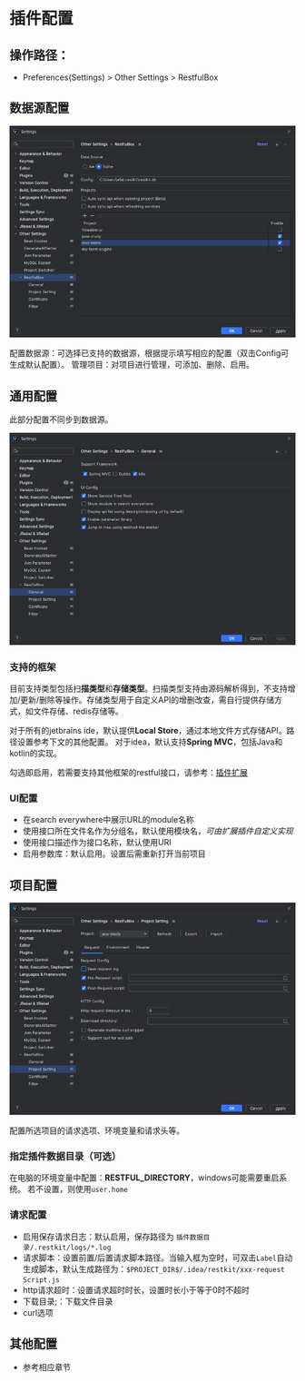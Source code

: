 # 插件配置

## 操作路径：

- Preferences(Settings) > Other Settings > RestfulBox

## 数据源配置
![](vx_images/537264421247747.png)

配置数据源：可选择已支持的数据源，根据提示填写相应的配置（双击Config可生成默认配置）。
管理项目：对项目进行管理，可添加、删除、启用。

## 通用配置
此部分配置不同步到数据源。

![](vx_images/240564521249042.png)

### 支持的框架
目前支持类型包括扫**描类型**和**存储类型**。扫描类型支持由源码解析得到，不支持增加/更新/删除等操作。存储类型用于自定义API的增删改查，需自行提供存储方式，如文件存储、redis存储等。

对于所有的jetbrains ide，默认提供**Local Store**，通过本地文件方式存储API。路径设置参考下文的其他配置。
对于idea，默认支持**Spring MVC**，包括Java和kotlin的实现。

勾选即启用，若需要支持其他框架的restful接口，请参考：[插件扩展](#%E6%8F%92%E4%BB%B6%E6%89%A9%E5%B1%95)

### UI配置

- 在search everywhere中展示URL的module名称
- 使用接口所在文件名作为分组名，默认使用模块名，_可由扩展插件自定义实现_
- 使用接口描述作为接口名称，默认使用URI
- 启用参数库：默认启用。设置后需重新打开当前项目

## 项目配置
![](vx_images/560074521250044.png)

配置所选项目的请求选项、环境变量和请求头等。

### 指定插件数据目录（可选）
在电脑的环境变量中配置：**RESTFUL_DIRECTORY**，windows可能需要重启系统。
若不设置，则使用`user.home`

### 请求配置

- 启用保存请求日志：默认启用，保存路径为 `插件数据目录/.restkit/logs/*.log`
- 请求脚本：设置前置/后置请求脚本路径。当输入框为空时，可双击`Label`自动生成脚本，默认生成路径为：`$PROJECT_DIR$/.idea/restkit/xxx-request Script.js`
- http请求超时：设置请求超时时长，设置时长小于等于0时不超时
- 下载目录;：下载文件目录
- curl选项

## 其他配置

- 参考相应章节
